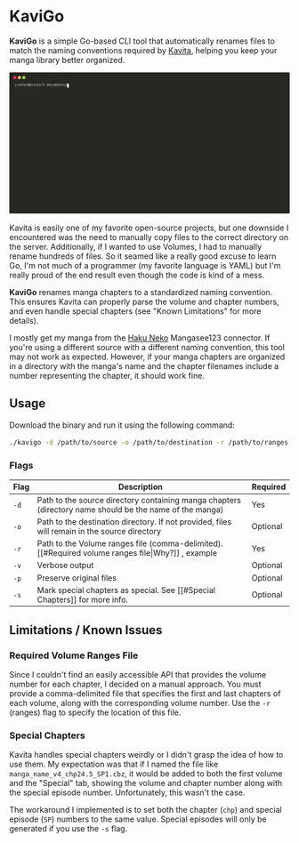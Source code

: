 # KaviGo

**KaviGo** is a simple Go-based CLI tool that automatically renames files to match the naming conventions required by [Kavita](https://github.com/Kareadita/Kavita), helping you keep your manga library better organized.

![Example](./misc/usage_example.svg)

Kavita is easily one of my favorite open-source projects, but one downside I encountered was the need to manually copy files to the correct directory on the server. Additionally, if I wanted to use Volumes, I had to manually rename hundreds of files.
So it seamed like a really good excuse to learn Go, I'm not much of a programmer (my favorite language is YAML) but I'm really proud of the end result even though the code is kind of a mess.

**KaviGo** renames manga chapters to a standardized naming convention. This ensures Kavita can properly parse the volume and chapter numbers, and even handle special chapters (see "Known Limitations" for more details).

I mostly get my manga from the [Haku Neko](https://github.com/manga-download/hakuneko) Mangasee123 connector. If you're using a different source with a different naming convention, this tool may not work as expected. However, if your manga chapters are organized in a directory with the manga's name and the chapter filenames include a number representing the chapter, it should work fine.


## Usage

Download the binary and run it using the following command:

```bash
./kavigo -d /path/to/source -o /path/to/destination -r /path/to/ranges.file -v -p
```

### Flags

| Flag | Description                                                                                             | Required |
| ---- | ------------------------------------------------------------------------------------------------------- | -------- |
| `-d` | Path to the source directory containing manga chapters (directory name should be the name of the manga) | Yes      |
| `-o` | Path to the destination directory. If not provided, files will remain in the source directory           | Optional |
| `-r` | Path to the Volume ranges file (comma-delimited). [[#Required volume ranges file\|Why?]] , example      | Yes      |
| `-v` | Verbose output                                                                                          | Optional |
| `-p` | Preserve original files                                                                                 | Optional |
| `-s` | Mark special chapters as special. See [[#Special Chapters]] for more info.                              | Optional |


## Limitations / Known Issues

### Required Volume Ranges File

Since I couldn't find an easily accessible API that provides the volume number for each chapter, I decided on a manual approach. You must provide a comma-delimited file that specifies the first and last chapters of each volume, along with the corresponding volume number. Use the `-r` (ranges) flag to specify the location of this file.

### Special Chapters

Kavita handles special chapters weirdly or I didn't grasp the idea of how to use them. My expectation was that if I named the file like `manga_name_v4_chp24.5_SP1.cbz`, it would be added to both the first volume and the "Special" tab, showing the volume and chapter number along with the special episode number. Unfortunately, this wasn't the case.

The workaround I implemented is to set both the chapter (`chp`) and special episode (`SP`) numbers to the same value. Special episodes will only be generated if you use the `-s` flag.